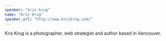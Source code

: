 ```yaml
---
speaker: "kris-krug"
name: "Kris Krug"
speaker_url: "http://www.kriskrug.com/"
---
```


Kris Krug is a photographer, web strategist and author based in Vancouver.
